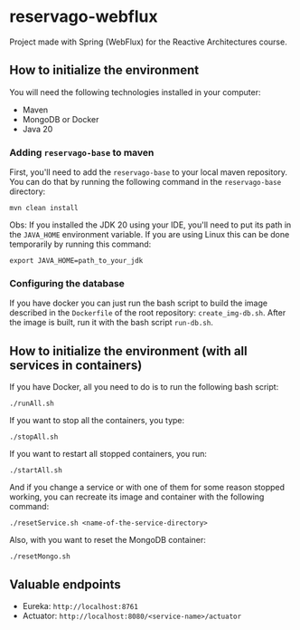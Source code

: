 # reservago-webflux
Project made with Spring (WebFlux) for the Reactive Architectures course.

## How to initialize the environment
You will need the following technologies installed in your computer:
- Maven
- MongoDB or Docker
- Java 20

### Adding `reservago-base` to maven

First, you'll need to add the `reservago-base` to your local maven repository. You can do that by running the following command in the `reservago-base` directory:
```
mvn clean install
```

Obs: If you installed the JDK 20 using your IDE, you'll need to put its path in the `JAVA_HOME` environment variable. If you are using Linux this can be done temporarily by running this command:
```
export JAVA_HOME=path_to_your_jdk
```

### Configuring the database

If you have docker you can just run the bash script to build the image described in the `Dockerfile` of the root repository: `create_img-db.sh`. After the image is built, run it with the bash script `run-db.sh`.


## How to initialize the environment (with all services in containers)
If you have Docker, all you need to do is to run the following bash script:
```
./runAll.sh
```

If you want to stop all the containers, you type:
```
./stopAll.sh
```

If you want to restart all stopped containers, you run:
```
./startAll.sh
```

And if you change a service or with one of them for some reason stopped working, you can recreate its image and container with the following command:
```
./resetService.sh <name-of-the-service-directory>
```

Also, with you want to reset the MongoDB container:
```
./resetMongo.sh
```

## Valuable endpoints

- Eureka: `http://localhost:8761`
- Actuator: `http://localhost:8080/<service-name>/actuator`


